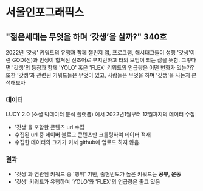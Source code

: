 # 서울인포그래픽스 

## "젊은세대는 무엇을 하며 ‘갓생’을 살까?" 340호

2022년 '갓생' 키워드의 유행과 함께 챌린지 앱, 프로그램, 해시태그들이 성행
'갓생'이란 GOD(신)과 인생이 합쳐진 신조어로 부지런하고 타의 모범이 되는 삶을 뜻함.
그렇다면 '갓생'의 등장과 함께 'YOLO' 혹은 'FLEX' 키워드의 언급량은 어떤 변화가 있는가?
또한 '갓생'과 관련된 키워드들은 무엇이 있고, 사람들은 무엇을 하며 '갓생'을 사는지 분석해보자

### 데이터
LUCY 2.0 (소셜 빅데이터 분석 플랫폼) 에서 2022년1월부터 12월까지의 데이터 수집
- '갓생'을 포함한 콘텐츠 url 수집
- 수집된 url 중 네이버 블로그 콘텐츠만 크롤링하여 데이터 적재
- 수집한 데이터의 크기가 커서 github에 업로드 하지 않음.

### 결과
- '갓생'과 연관된 키워드 중 '행위' 기반, 출현빈도가 높은 키워드는 **공부, 운동**
- '갓생' 키워드가 유행하며 'YOLO'와 'FLEX'의 언급량은 줄고 있음
